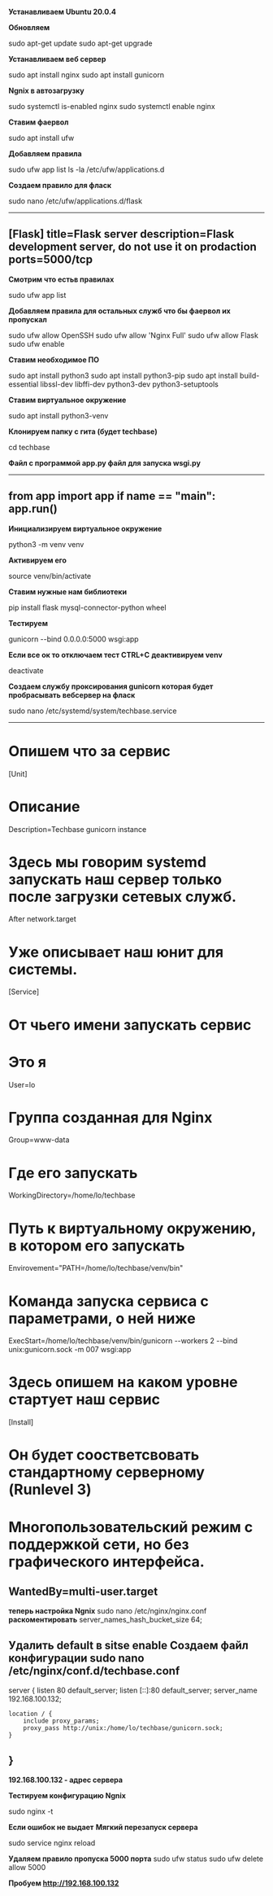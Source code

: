 **Устанавливаем Ubuntu 20.0.4**

**Обновляем**

sudo apt-get update
sudo apt-get upgrade

**Устанавливаем веб сервер**

sudo apt install nginx
sudo apt install gunicorn

**Ngnix в автозагрузку** 

sudo systemctl is-enabled nginx
sudo systemctl enable nginx

**Ставим фаервол**

sudo apt install ufw

**Добавляем правила**

sudo ufw app list
ls -la /etc/ufw/applications.d

**Создаем правило для фласк**

sudo nano /etc/ufw/applications.d/flask

----------------------------------------
[Flask]
title=Flask server
description=Flask development server, do not use it on prodaction
ports=5000/tcp
---------------------------------------
**Смотрим что естьв правилах**

sudo ufw app list

**Добавляем правила для остальных служб что бы фаервол их пропускал**

sudo ufw allow OpenSSH
sudo ufw allow 'Nginx Full'
sudo ufw allow Flask
sudo ufw enable

**Ставим необходимое ПО**

sudo apt install python3
sudo apt install python3-pip
sudo apt install build-essential libssl-dev libffi-dev python3-dev python3-setuptools


**Ставим виртуальное окружение**

sudo apt install python3-venv

**Клонируем папку с гита (будет techbase)**

cd techbase

**Файл с программой app.py файл для запуска wsgi.py**

------------------------------
from app import app
if __name__ == "__main__":
    app.run()
------------------------------

**Инициализируем виртуальное окружение**

python3 -m venv venv

**Активируем его**

source venv/bin/activate

**Ставим нужные нам библиотеки**

pip install flask mysql-connector-python wheel

**Тестируем**

gunicorn --bind 0.0.0.0:5000 wsgi:app

**Если все ок то отключаем тест CTRL+C**
**деактивируем venv**
 
deactivate

**Создаем службу проксирования gunicorn которая будет пробрасывать вебсервер на фласк**

sudo nano /etc/systemd/system/techbase.service

-------------------------------------------------
# Опишем что за сервис
[Unit]
# Описание
Description=Techbase gunicorn instance
# Здесь мы говорим systemd запускать наш сервер только после загрузки сетевых служб. 
After network.target

# Уже описывает наш юнит для системы.
[Service]
# От чьего имени запускать сервис
# Это я
User=lo
# Группа созданная для Nginx
Group=www-data
# Где его запускать
WorkingDirectory=/home/lo/techbase
# Путь к виртуальному окружению, в котором его запускать
Envirovement="PATH=/home/lo/techbase/venv/bin"
# Команда запуска сервиса с параметрами, о ней ниже
ExecStart=/home/lo/techbase/venv/bin/gunicorn --workers 2 --bind unix:gunicorn.sock -m 007 wsgi:app

# Здесь опишем на каком уровне стартует наш сервис
[Install]
# Он будет соостветсвовать стандартному серверному (Runlevel 3)
# Многопользовательский режим с поддержкой сети, но без графического интерфейса.
WantedBy=multi-user.target
--------------------------------------------------
**теперь настройка Ngnix**
sudo nano /etc/nginx/nginx.conf
**раскоментировать**
server_names_hash_bucket_size 64;

**Удалить default в sitse enable**
Создаем файл конфигурации sudo nano /etc/nginx/conf.d/techbase.conf
------------------------------------------------------------
server {
    listen 80 default_server;
    listen [::]:80 default_server;
    server_name 192.168.100.132;

    location / {
        include proxy_params;
        proxy_pass http://unix:/home/lo/techbase/gunicorn.sock;
    }
}
-------------------------------------------------------------

**192.168.100.132 - адрес сервера**

**Тестируем конфигурацию Ngnix**

sudo nginx -t

**Если ошибок не выдает**
**Мягкий перезапуск сервера**

sudo service nginx reload

**Удаляем правило пропуска 5000 порта**
sudo ufw status
sudo ufw delete allow 5000

**Пробуем http://192.168.100.132**











